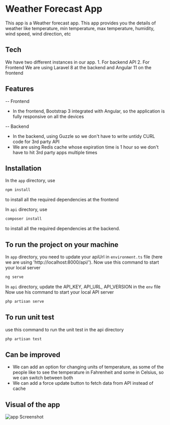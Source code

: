 # Weather Forecast App
This app is a Weather forecast app. This app provides you the details of weather like temperature, min temperature, max temperature, humidity, wind speed, wind direction, etc

## Tech
We have two different instances in our app.
    1. For backend API
    2. For Frontend
We are using Laravel 8 at the backend and Angular 11 on the frontend 

## Features
-- Frontend
- In the frontend, Bootstrap 3 integrated with Angular, so the application is fully responsive on all the devices

-- Backend
- In the backend, using Guzzle so we don't have to write untidy CURL code for 3rd party API
- We are using Redis cache whose expiration time is 1 hour so we don't have to hit 3rd party apps multiple times 

## Installation

In the `app` directory, use 
```sh
npm install
```
to install all the required dependencies at the frontend

In `api` directory, use
```sh
composer install
```
to install all the required dependencies at the backend.

## To run the project on your machine
In `app` directory, you need to update your apiUrl in `environment.ts` file (here we are using 'http://localhost:8000/api/').
Now use this command to start your local server
```sh
ng serve
```

In `api` directory, update the API_KEY, API_URL, API_VERSION in the `env` file
Now use his command to start your local API server 
```sh
php artisan serve
```

## To run unit test

use this command to run the unit test in the api directory

```sh
php artisan test
```

## Can be improved
- We can add an option for changing units of temperature, as some of the people like to see the temperature in Fahrenheit and some in Celsius, so we can switch between both
- We can add a force update button to fetch data from API instead of cache


## Visual of the app

![app Screenshot](https://i.ibb.co/XpK6S2G/Screenshot-7.png)